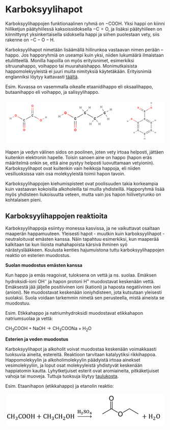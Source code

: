 # Karboksyylihapot

Karboksyylihappojen funktionaalinen ryhmä on $-\text{COOH}$. Yksi happi on kiinni hiiliketjun päätyhiilessä kaksoissidoksella $-\text{C}=\text{O}$, ja lisäksi päätyhiileen on kiinnittynyt yksinkertaisella sidoksella happi ja siihen puolestaan vety, siis rakenne on $-\text{C}-\text{O}-\text{H}$.

Karboksyylihapot nimetään lisäämällä hiilirunkoa vastaavan nimen perään –happo. Jos happoryhmiä on useampi kuin yksi, niiden lukumäärä ilmaistaan etuliitteellä. Monilla hapoilla on myös erityisnimet, esimerkiksi sitruunahappo, voihappo tai muurahaishappo. Monimutkaisista happomolekyyleistä ei juuri muita nimityksiä käytetäkään. Erityisnimiä englanniksi löytyy kattavasti [täältä](https://jameskennedymonash.files.wordpress.com/2014/11/common-names-of-carboxylic-acids.png).

Esim. Kuvassa on vasemmalla oikealle etaanidihappo eli oksaalihappo, butaanihappo eli voihappo, ja salisyylihappo.

![Karboksyylihappoja](/images/karboksyylihappoja.png "Karboksyylihappoja")

Hapen ja vedyn välinen sidos on poolinen, joten vety irtoaa helposti, jättäen kuitenkin elektronin hapelle. Toisin sanoen aine on happo (hapon eräs määritelmä onkin se, että aine pystyy helposti luovuttamaan vetyionin). Karboksyylihapot ovat kuitenkin vain heikkoja happoja, eli niiden vesiliuoksissa vain osa molekyyleistä toimii hapon tavoin.

Karboksyylihappojen kiehumispisteet ovat poolisuuden takia korkeampia kuin vastaavan kokoisilla alkoholeilla tai muilla yhdisteillä. Happoryhmä lisää myös yhdisteen liukoisuutta veteen, mutta vain jos hapon hiilivetyrunko on kohtalaisen pieni.

## Karboksyylihappojen reaktioita

Karboksyylihappoja esiintyy monessa kasvissa, ja ne vaikuttavat osaltaan maaperän happamuuteen. Yleisesti hapot - muutkin kuin karboksyylihapot - neutraloituvat emästen kanssa. Näin tapahtuu esimerkiksi, kun maaperää kalkitaan tai kun liioista mahahapoista kärsivä ihminen syö närästyslääkkeen. Koulusta kenties hajumuistona tuttu karboksyylihappojen reaktio on esterien muodostus.

**Suolan muodostus emästen kanssa**

Kun happo ja emäs reagoivat, tuloksena on vettä ja ns. suolaa. Emäksen hydroksidi-ioni $\text{OH}^-$  ja hapon protoni $\text{H}^+$ muodostavat keskenään vettä. Emäksestä jää jäljelle positiivinen ioni (kationi) ja haposta negatiivinen ioni (anioni). Ne muodostavat keskenään ioniyhdisteen, jota kutsutaan yleisesti suolaksi. Suola voidaan tarkemmin nimetä sen perusteella, mistä aineista se muodostuu.

Esim. Etikkahappo ja natriumhydroksidi muodostavat etikkahapon natriumsuolaa ja vettä:

$\text{CH}_3 \text{COOH}+\text{NaOH} \rightarrow \text{CH}_3 \text{COONa}+\text{H}_2 \text{O}$

**Esterien ja veden muodostus**

Karboksyylihapot ja alkoholit voivat muodostaa keskenään voimakkaasti tuoksuvia aineita, estereitä. Reaktioon tarvitaan katalyytiksi rikkihappoa. Happomolekyylin ja alkoholimolekyylin päädyistä irtoaa ainekset vesimolekyyliin, ja loput osat molekyyleistä yhdistyvät keskenään happiatomin kautta. Lyhytketjuiset esterit ovat aromiaineita, pitkäketjuiset vahoja tai muoveja. Tuttuja tuoksuja löytyy [taulukosta](https://jameskennedymonash.files.wordpress.com/2013/12/table-of-esters-and-their-smells-v2.pdf).

Esim. Etaanihapon (etikkahappo) ja etanolin reaktio:

![Esterin muodostuminen](/images/esteri.png "Esterin muodostuminen")